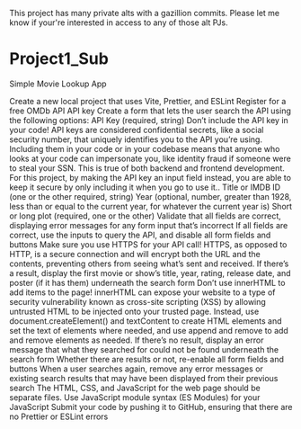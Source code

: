 This project has many private alts with a gazillion commits.  Please let me know if your're interested in access to any of those alt PJs.

# Project1_Sub
Simple Movie Lookup App

Create a new local project that uses Vite, Prettier, and ESLint
Register for a free OMDb API API key
Create a form that lets the user search the API using the following options:
API Key (required, string)
Don’t include the API key in your code! API keys are considered confidential secrets, like a social security number, that uniquely identifies you to the API you’re using. Including them in your code or in your codebase means that anyone who looks at your code can impersonate you, like identity fraud if someone were to steal your SSN. This is true of both backend and frontend development.
For this project, by making the API key an input field instead, you are able to keep it secure by only including it when you go to use it.. 
Title or IMDB ID (one or the other required, string)
Year (optional, number, greater than 1928, less than or equal to the current year, for whatever the current year is)
Short or long plot (required, one or the other)
Validate that all fields are correct, displaying error messages for any form input that’s incorrect
If all fields are correct, use the inputs to query the API, and disable all form fields and buttons
Make sure you use HTTPS for your API call! HTTPS, as opposed to HTTP, is a secure connection and will encrypt both the URL and the contents, preventing others from seeing what’s sent and received. 
If there’s a result, display the first movie or show’s title, year, rating, release date, and poster (if it has them) underneath the search form
Don’t use innerHTML to add items to the page! innerHTML can expose your website to a type of security vulnerability known as  cross-site scripting (XSS) by allowing untrusted HTML to be injected onto your trusted page. Instead, use document.createElement() and textContent to create HTML elements and set the text of elements where needed, and use append and remove to add and remove elements as needed. 
If there’s no result, display an error message that what they searched for could not be found underneath the search form
Whether there are results or not, re-enable all form fields and buttons
When a user searches again, remove any error messages or existing search results that may have been displayed from their previous search
The HTML, CSS, and JavaScript for the web page should be separate files. Use JavaScript module syntax (ES Modules) for your JavaScript
Submit your code by pushing it to GitHub, ensuring that there are no Prettier or ESLint errors
